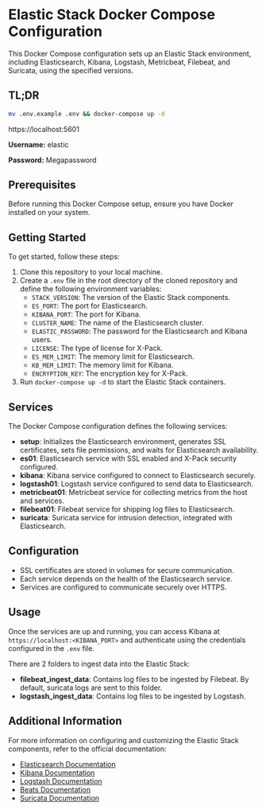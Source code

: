 # Elastic Stack Docker Compose Configuration

This Docker Compose configuration sets up an Elastic Stack environment, including Elasticsearch, Kibana, Logstash, Metricbeat, Filebeat, and Suricata, using the specified versions.

## TL;DR

```bash	
mv .env.example .env && docker-compose up -d
```
https://localhost:5601

**Username:** elastic

**Password:** Megapassword

## Prerequisites

Before running this Docker Compose setup, ensure you have Docker installed on your system.

## Getting Started

To get started, follow these steps:

1. Clone this repository to your local machine.
2. Create a `.env` file in the root directory of the cloned repository and define the following environment variables:
   - `STACK_VERSION`: The version of the Elastic Stack components.
   - `ES_PORT`: The port for Elasticsearch.
   - `KIBANA_PORT`: The port for Kibana.
   - `CLUSTER_NAME`: The name of the Elasticsearch cluster.
   - `ELASTIC_PASSWORD`: The password for the Elasticsearch and Kibana users.
   - `LICENSE`: The type of license for X-Pack.
   - `ES_MEM_LIMIT`: The memory limit for Elasticsearch.
   - `KB_MEM_LIMIT`: The memory limit for Kibana.
   - `ENCRYPTION_KEY`: The encryption key for X-Pack.
3. Run `docker-compose up -d` to start the Elastic Stack containers.

## Services

The Docker Compose configuration defines the following services:

- **setup**: Initializes the Elasticsearch environment, generates SSL certificates, sets file permissions, and waits for Elasticsearch availability.
- **es01**: Elasticsearch service with SSL enabled and X-Pack security configured.
- **kibana**: Kibana service configured to connect to Elasticsearch securely.
- **logstash01**: Logstash service configured to send data to Elasticsearch.
- **metricbeat01**: Metricbeat service for collecting metrics from the host and services.
- **filebeat01**: Filebeat service for shipping log files to Elasticsearch.
- **suricata**: Suricata service for intrusion detection, integrated with Elasticsearch.

## Configuration

- SSL certificates are stored in volumes for secure communication.
- Each service depends on the health of the Elasticsearch service.
- Services are configured to communicate securely over HTTPS.

## Usage

Once the services are up and running, you can access Kibana at `https://localhost:<KIBANA_PORT>` and authenticate using the credentials configured in the `.env` file.

There are 2 folders to ingest data into the Elastic Stack:

- **filebeat_ingest_data**: Contains log files to be ingested by Filebeat. By default, suricata logs are sent to this folder.
- **logstash_ingest_data**: Contains log files to be ingested by Logstash.

## Additional Information

For more information on configuring and customizing the Elastic Stack components, refer to the official documentation:

- [Elasticsearch Documentation](https://www.elastic.co/guide/en/elasticsearch/reference/current/index.html)
- [Kibana Documentation](https://www.elastic.co/guide/en/kibana/current/index.html)
- [Logstash Documentation](https://www.elastic.co/guide/en/logstash/current/index.html)
- [Beats Documentation](https://www.elastic.co/guide/en/beats/libbeat/current/index.html)
- [Suricata Documentation](https://suricata.readthedocs.io/en/latest/)